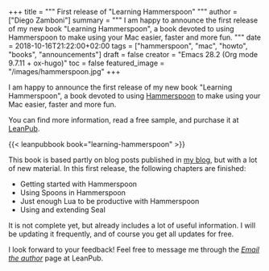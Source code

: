 +++
title = """
  First release of "Learning Hammerspoon"
  """
author = ["Diego Zamboni"]
summary = """
  I am happy to announce the first release of my new book "Learning Hammerspoon", a book devoted to using Hammerspoon to make using your Mac easier, faster and more fun.
  """
date = 2018-10-16T21:22:00+02:00
tags = ["hammerspoon", "mac", "howto", "books", "announcements"]
draft = false
creator = "Emacs 28.2 (Org mode 9.7.11 + ox-hugo)"
toc = false
featured_image = "/images/hammerspoon.jpg"
+++

I am happy to announce the first release of my new book "Learning Hammerspoon", a book devoted to using [Hammerspoon](http://www.hammerspoon.org/) to make using your Mac easier, faster and more fun.

You can find more information, read a free sample, and purchase it at [LeanPub](https://leanpub.com/learning-hammerspoon/).

{{< leanpubbook book="learning-hammerspoon"  >}}

This book is based partly on blog posts published in [my blog](https://zzamboni.org/tags/hammerspoon/), but with a lot of new material. In this first release, the following chapters are finished:

-   Getting started with Hammerspoon
-   Using Spoons in Hammerspoon
-   Just enough Lua to be productive with Hammerspoon
-   Using and extending Seal

It is not complete yet, but already includes a lot of useful information. I will be updating it frequently, and of course you get all updates for free.

I look forward to your feedback! Feel free to message me through the [_Email the author_](https://leanpub.com/learning-hammerspoon/email_author/new) page at LeanPub.
